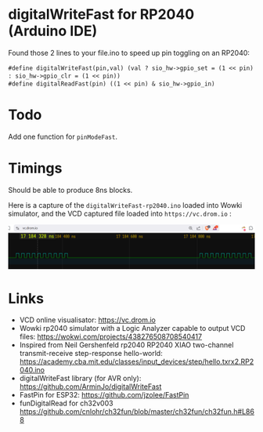 digitalWriteFast for RP2040 (Arduino IDE)
===========================

Found those 2 lines to your file.ino to speed up pin toggling on an RP2040:

```
#define digitalWriteFast(pin,val) (val ? sio_hw->gpio_set = (1 << pin) : sio_hw->gpio_clr = (1 << pin))
#define digitalReadFast(pin) ((1 << pin) & sio_hw->gpio_in)
```

Todo
====

Add one function for `pinModeFast`.

Timings
=======

Should be able to produce 8ns blocks.

Here is a capture of the ```digitalWriteFast-rp2040.ino``` loaded into Wowki simulator, and
the VCD captured file loaded into ```https://vc.drom.io``` :

![rp2040-wowki-8ns)](rp2040-wowki-8ns.png)

Links
=====

* VCD online visualisator: https://vc.drom.io
* Wowki rp2040 simulator with a Logic Analyzer capable to output VCD files: https://wokwi.com/projects/438276508708540417
* Inspired from Neil Gershenfeld rp2040 RP2040 XIAO two-channel transmit-receive step-response hello-world: https://academy.cba.mit.edu/classes/input_devices/step/hello.txrx2.RP2040.ino
* digitalWriteFast library (for AVR only): https://github.com/ArminJo/digitalWriteFast
* FastPin for ESP32: https://github.com/jzolee/FastPin
* funDigitalRead for ch32v003 https://github.com/cnlohr/ch32fun/blob/master/ch32fun/ch32fun.h#L868
